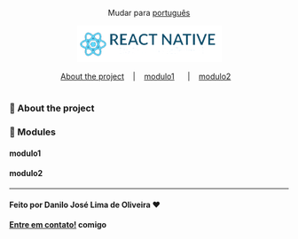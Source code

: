 <div align="center">

Mudar para [português](https://github.com/Danilo-Js/My_Experience/Easyfarm/portuguese.md)

</div>
<p align="center">
  <img src="./images/easyfarm.png">
</p>


<p align="center" direction="row">
  <a href="#iphone-about-the-project">About the project</a>&nbsp;&nbsp;&nbsp;&nbsp;|&nbsp;&nbsp;&nbsp;
  <a href="#modulo1">modulo1</a>&nbsp;&nbsp;&nbsp;&nbsp;&nbsp;&nbsp;|&nbsp;&nbsp;&nbsp;
  <a href="#modulo2">modulo2</a>&nbsp;&nbsp;&nbsp;
</p>

#

### :iphone: About the project

### :balloon: Modules

#### modulo1

#### modulo2

---

#### Feito por Danilo José Lima de Oliveira ♥ 
#### [Entre em contato!](https://www.linkedin.com/in/danilo-js/) comigo 